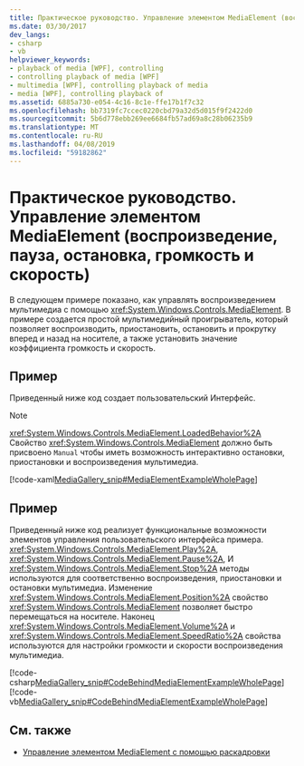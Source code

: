 ```yaml
---
title: Практическое руководство. Управление элементом MediaElement (воспроизведение, пауза, остановка, громкость и скорость)
ms.date: 03/30/2017
dev_langs:
- csharp
- vb
helpviewer_keywords:
- playback of media [WPF], controlling
- controlling playback of media [WPF]
- multimedia [WPF], controlling playback of media
- media [WPF], controlling playback of
ms.assetid: 6885a730-e054-4c16-8c1e-ffe17b1f7c32
ms.openlocfilehash: bb7319fc7ccec0220cbd79a32d5d015f9f2422d0
ms.sourcegitcommit: 5b6d778ebb269ee6684fb57ad69a8c28b06235b9
ms.translationtype: MT
ms.contentlocale: ru-RU
ms.lasthandoff: 04/08/2019
ms.locfileid: "59182862"
---
```

# <a name="how-to-control-a-mediaelement-play-pause-stop-volume-and-speed"></a>Практическое руководство. Управление элементом MediaElement (воспроизведение, пауза, остановка, громкость и скорость)
В следующем примере показано, как управлять воспроизведением мультимедиа с помощью <xref:System.Windows.Controls.MediaElement>. В примере создается простой мультимедийный проигрыватель, который позволяет воспроизводить, приостановить, остановить и прокрутку вперед и назад на носителе, а также установить значение коэффициента громкость и скорость.  
  
## <a name="example"></a>Пример  
 Приведенный ниже код создает пользовательский Интерфейс.  
  
> [!NOTE]
>  <xref:System.Windows.Controls.MediaElement.LoadedBehavior%2A> Свойство <xref:System.Windows.Controls.MediaElement> должно быть присвоено `Manual` чтобы иметь возможность интерактивно остановки, приостановки и воспроизведения мультимедиа.  
  
 [!code-xaml[MediaGallery_snip#MediaElementExampleWholePage](~/samples/snippets/visualbasic/VS_Snippets_Wpf/MediaGallery_snip/VB/MediaElementExample.xaml#mediaelementexamplewholepage)]  
  
## <a name="example"></a>Пример  
 Приведенный ниже код реализует функциональные возможности элементов управления пользовательского интерфейса примера. <xref:System.Windows.Controls.MediaElement.Play%2A>, <xref:System.Windows.Controls.MediaElement.Pause%2A>, И <xref:System.Windows.Controls.MediaElement.Stop%2A> методы используются для соответственно воспроизведения, приостановки и остановки мультимедиа. Изменение <xref:System.Windows.Controls.MediaElement.Position%2A> свойство <xref:System.Windows.Controls.MediaElement> позволяет быстро перемещаться на носителе. Наконец <xref:System.Windows.Controls.MediaElement.Volume%2A> и <xref:System.Windows.Controls.MediaElement.SpeedRatio%2A> свойства используются для настройки громкости и скорости воспроизведения мультимедиа.  
  
 [!code-csharp[MediaGallery_snip#CodeBehindMediaElementExampleWholePage](~/samples/snippets/csharp/VS_Snippets_Wpf/MediaGallery_snip/CSharp/MediaElementExample.xaml.cs#codebehindmediaelementexamplewholepage)]
 [!code-vb[MediaGallery_snip#CodeBehindMediaElementExampleWholePage](~/samples/snippets/visualbasic/VS_Snippets_Wpf/MediaGallery_snip/VB/MediaElementExample.xaml.vb#codebehindmediaelementexamplewholepage)]  
  
## <a name="see-also"></a>См. также

- [Управление элементом MediaElement с помощью раскадровки](how-to-control-a-mediaelement-by-using-a-storyboard.md)
